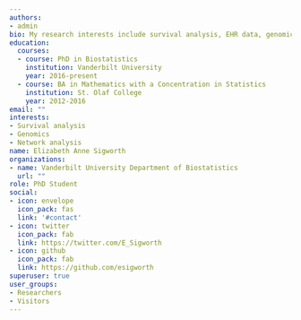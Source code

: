 ```yaml
---
authors:
- admin
bio: My research interests include survival analysis, EHR data, genomics, and network analysis.
education:
  courses:
  - course: PhD in Biostatistics
    institution: Vanderbilt University
    year: 2016-present
  - course: BA in Mathematics with a Concentration in Statistics
    institution: St. Olaf College
    year: 2012-2016
email: ""
interests:
- Survival analysis
- Genomics
- Network analysis
name: Elizabeth Anne Sigworth
organizations:
- name: Vanderbilt University Department of Biostatistics
  url: ""
role: PhD Student
social:
- icon: envelope
  icon_pack: fas
  link: '#contact'
- icon: twitter
  icon_pack: fab
  link: https://twitter.com/E_Sigworth
- icon: github
  icon_pack: fab
  link: https://github.com/esigworth
superuser: true
user_groups:
- Researchers
- Visitors
---
```



